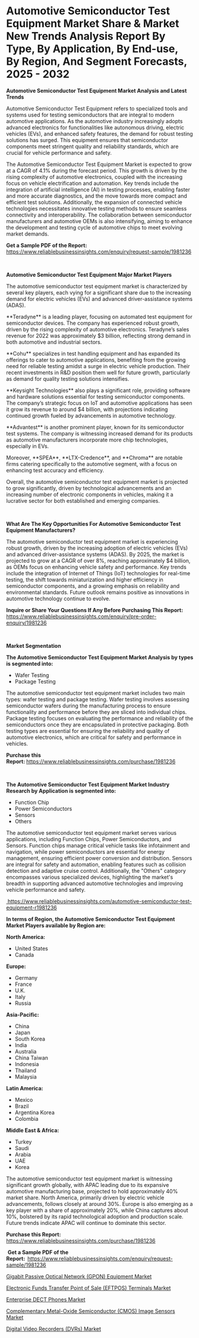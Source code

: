 <p><h1>Automotive Semiconductor Test Equipment Market Share & Market New Trends Analysis Report By Type, By Application, By End-use, By Region, And Segment Forecasts, 2025 - 2032</h1></p><p><strong>Automotive Semiconductor Test Equipment Market Analysis and Latest Trends</strong></p>
<p><p>Automotive Semiconductor Test Equipment refers to specialized tools and systems used for testing semiconductors that are integral to modern automotive applications. As the automotive industry increasingly adopts advanced electronics for functionalities like autonomous driving, electric vehicles (EVs), and enhanced safety features, the demand for robust testing solutions has surged. This equipment ensures that semiconductor components meet stringent quality and reliability standards, which are crucial for vehicle performance and safety.</p><p>The Automotive Semiconductor Test Equipment Market is expected to grow at a CAGR of 4.1% during the forecast period. This growth is driven by the rising complexity of automotive electronics, coupled with the increasing focus on vehicle electrification and automation. Key trends include the integration of artificial intelligence (AI) in testing processes, enabling faster and more accurate diagnostics, and the move towards more compact and efficient test solutions. Additionally, the expansion of connected vehicle technologies necessitates innovative testing methods to ensure seamless connectivity and interoperability. The collaboration between semiconductor manufacturers and automotive OEMs is also intensifying, aiming to enhance the development and testing cycle of automotive chips to meet evolving market demands.</p></p>
<p><strong>Get a Sample PDF of the Report:&nbsp;</strong> <a href="https://www.reliablebusinessinsights.com/enquiry/request-sample/1981236?utm_campaign=1877&utm_medium=2&utm_source=Github&utm_content=ia&utm_term=13022025&utm_id=automotive-semiconductor-test-equipment">https://www.reliablebusinessinsights.com/enquiry/request-sample/1981236</a></p>
<p>&nbsp;</p>
<p><strong>Automotive Semiconductor Test Equipment Major Market Players</strong></p>
<p><p>The automotive semiconductor test equipment market is characterized by several key players, each vying for a significant share due to the increasing demand for electric vehicles (EVs) and advanced driver-assistance systems (ADAS). </p><p>**Teradyne** is a leading player, focusing on automated test equipment for semiconductor devices. The company has experienced robust growth, driven by the rising complexity of automotive electronics. Teradyne’s sales revenue for 2022 was approximately $3 billion, reflecting strong demand in both automotive and industrial sectors.</p><p>**Cohu** specializes in test handling equipment and has expanded its offerings to cater to automotive applications, benefiting from the growing need for reliable testing amidst a surge in electric vehicle production. Their recent investments in R&D position them well for future growth, particularly as demand for quality testing solutions intensifies.</p><p>**Keysight Technologies** also plays a significant role, providing software and hardware solutions essential for testing semiconductor components. The company’s strategic focus on IoT and automotive applications has seen it grow its revenue to around $4 billion, with projections indicating continued growth fueled by advancements in automotive technology.</p><p>**Advantest** is another prominent player, known for its semiconductor test systems. The company is witnessing increased demand for its products as automotive manufacturers incorporate more chip technologies, especially in EVs. </p><p>Moreover, **SPEA**, **LTX-Credence**, and **Chroma** are notable firms catering specifically to the automotive segment, with a focus on enhancing test accuracy and efficiency.</p><p>Overall, the automotive semiconductor test equipment market is projected to grow significantly, driven by technological advancements and an increasing number of electronic components in vehicles, making it a lucrative sector for both established and emerging companies.</p></p>
<p>&nbsp;</p>
<p><strong>What Are The Key Opportunities For Automotive Semiconductor Test Equipment Manufacturers?</strong></p>
<p><p>The automotive semiconductor test equipment market is experiencing robust growth, driven by the increasing adoption of electric vehicles (EVs) and advanced driver-assistance systems (ADAS). By 2025, the market is projected to grow at a CAGR of over 8%, reaching approximately $4 billion, as OEMs focus on enhancing vehicle safety and performance. Key trends include the integration of Internet of Things (IoT) technologies for real-time testing, the shift towards miniaturization and higher efficiency in semiconductor components, and a growing emphasis on reliability and environmental standards. Future outlook remains positive as innovations in automotive technology continue to evolve.</p></p>
<p><strong>Inquire or Share Your Questions If Any Before Purchasing This Report:</strong> <a href="https://www.reliablebusinessinsights.com/enquiry/pre-order-enquiry/1981236?utm_campaign=1877&utm_medium=2&utm_source=Github&utm_content=ia&utm_term=13022025&utm_id=automotive-semiconductor-test-equipment">https://www.reliablebusinessinsights.com/enquiry/pre-order-enquiry/1981236</a></p>
<p>&nbsp;</p>
<p><strong>Market Segmentation</strong></p>
<p><strong>The Automotive Semiconductor Test Equipment Market Analysis by types is segmented into:</strong></p>
<p><ul><li>Wafer Testing</li><li>Package Testing</li></ul></p>
<p><p>The automotive semiconductor test equipment market includes two main types: wafer testing and package testing. Wafer testing involves assessing semiconductor wafers during the manufacturing process to ensure functionality and performance before they are sliced into individual chips. Package testing focuses on evaluating the performance and reliability of the semiconductors once they are encapsulated in protective packaging. Both testing types are essential for ensuring the reliability and quality of automotive electronics, which are critical for safety and performance in vehicles.</p></p>
<p><strong>Purchase this Report:&nbsp;</strong><a href="https://www.reliablebusinessinsights.com/purchase/1981236?utm_campaign=1877&utm_medium=2&utm_source=Github&utm_content=ia&utm_term=13022025&utm_id=automotive-semiconductor-test-equipment">https://www.reliablebusinessinsights.com/purchase/1981236</a></p>
<p>&nbsp;</p>
<p><strong>The Automotive Semiconductor Test Equipment Market Industry Research by Application is segmented into:</strong></p>
<p><ul><li>Function Chip</li><li>Power Semiconductors</li><li>Sensors</li><li>Others</li></ul></p>
<p><p>The automotive semiconductor test equipment market serves various applications, including Function Chips, Power Semiconductors, and Sensors. Function chips manage critical vehicle tasks like infotainment and navigation, while power semiconductors are essential for energy management, ensuring efficient power conversion and distribution. Sensors are integral for safety and automation, enabling features such as collision detection and adaptive cruise control. Additionally, the "Others" category encompasses various specialized devices, highlighting the market's breadth in supporting advanced automotive technologies and improving vehicle performance and safety.</p></p>
<p><a href="https://www.reliablebusinessinsights.com/automotive-semiconductor-test-equipment-r1981236?utm_campaign=1877&utm_medium=2&utm_source=Github&utm_content=ia&utm_term=13022025&utm_id=automotive-semiconductor-test-equipment">&nbsp;https://www.reliablebusinessinsights.com/automotive-semiconductor-test-equipment-r1981236</a></p>
<p><strong>In terms of Region, the Automotive Semiconductor Test Equipment Market Players available by Region are:</strong></p>
<p>
    <p> <strong> North America: </strong>
        <ul>
            <li>United States</li>
            <li>Canada</li>
        </ul>
        </p> 
    <p> <strong> Europe: </strong>
        <ul>
            <li>Germany</li>
            <li>France</li>
            <li>U.K.</li>
            <li>Italy</li>
            <li>Russia</li>
        </ul>
        </p> 
    <p> <strong> Asia-Pacific: </strong>
        <ul>
            <li>China</li>
            <li>Japan</li>
            <li>South Korea</li>
            <li>India</li>
            <li>Australia</li>
            <li>China Taiwan</li>
            <li>Indonesia</li>
            <li>Thailand</li>
            <li>Malaysia</li>
        </ul>
        </p> 
    <p> <strong> Latin America: </strong>
        <ul>
            <li>Mexico</li>
            <li>Brazil</li>
            <li>Argentina Korea</li>
            <li>Colombia</li>
        </ul>
        </p> 
    <p> <strong> Middle East & Africa: </strong>
        <ul>
            <li>Turkey</li>
            <li>Saudi</li>
            <li>Arabia</li>
            <li>UAE</li>
            <li>Korea</li>
        </ul>
    </p>
    </p>
<p><p>The automotive semiconductor test equipment market is witnessing significant growth globally, with APAC leading due to its expansive automotive manufacturing base, projected to hold approximately 40% market share. North America, primarily driven by electric vehicle advancements, follows closely at around 30%. Europe is also emerging as a key player with a share of approximately 20%, while China captures about 10%, bolstered by its rapid technological adoption and production scale. Future trends indicate APAC will continue to dominate this sector.</p></p>
<p><strong>Purchase this Report: </strong><a href="https://www.reliablebusinessinsights.com/purchase/1981236?utm_campaign=1877&utm_medium=2&utm_source=Github&utm_content=ia&utm_term=13022025&utm_id=automotive-semiconductor-test-equipment">https://www.reliablebusinessinsights.com/purchase/1981236</a></p>
<p>&nbsp;<strong>Get a Sample PDF of the Report:&nbsp;&nbsp;</strong><a href="https://www.reliablebusinessinsights.com/enquiry/request-sample/1981236?utm_campaign=1877&utm_medium=2&utm_source=Github&utm_content=ia&utm_term=13022025&utm_id=automotive-semiconductor-test-equipment">https://www.reliablebusinessinsights.com/enquiry/request-sample/1981236</a></p>
<p><strong></strong></p>
<p><p><a href="https://github.com/anggigpps/Market-Research-Report-List-1/blob/main/gigabit-passive-optical-network-gpon-equipment-market.md?utm_campaign=1877&utm_medium=2&utm_source=Github&utm_content=ia&utm_term=13022025&utm_id=automotive-semiconductor-test-equipment">Gigabit Passive Optical Network (GPON) Equipment Market</a></p><p><a href="https://github.com/mohmodsiason/Market-Research-Report-List-1/blob/main/electronic-funds-transfer-point-of-sale-eftpos-terminals-market.md?utm_campaign=1877&utm_medium=2&utm_source=Github&utm_content=ia&utm_term=13022025&utm_id=automotive-semiconductor-test-equipment">Electronic Funds Transfer Point of Sale (EFTPOS) Terminals Market</a></p><p><a href="https://github.com/saoneubeh8/Market-Research-Report-List-1/blob/main/enterprise-dect-phones-market.md?utm_campaign=1877&utm_medium=2&utm_source=Github&utm_content=ia&utm_term=13022025&utm_id=automotive-semiconductor-test-equipment">Enterprise DECT Phones Market</a></p><p><a href="https://github.com/haaszgettre6/Market-Research-Report-List-1/blob/main/complementary-metal-oxide-semiconductor-cmos-image-sensors-market.md?utm_campaign=1877&utm_medium=2&utm_source=Github&utm_content=ia&utm_term=13022025&utm_id=automotive-semiconductor-test-equipment">Complementary Metal-Oxide Semiconductor (CMOS) Image Sensors Market</a></p><p><a href="https://github.com/deyniphytic/Market-Research-Report-List-1/blob/main/digital-video-recorders-dvrs-market.md?utm_campaign=1877&utm_medium=2&utm_source=Github&utm_content=ia&utm_term=13022025&utm_id=automotive-semiconductor-test-equipment">Digital Video Recorders (DVRs) Market</a></p></p>